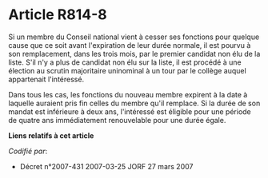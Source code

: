 # Article R814-8

Si un membre du Conseil national vient à cesser ses fonctions pour quelque cause que ce soit avant l'expiration de leur durée
normale, il est pourvu à son remplacement, dans les trois mois, par le premier candidat non élu de la liste. S'il n'y a plus
de candidat non élu sur la liste, il est procédé à une élection au scrutin majoritaire uninominal à un tour par le collège
auquel appartenait l'intéressé.

Dans tous les cas, les fonctions du nouveau membre expirent à la date à laquelle auraient pris fin celles du membre qu'il
remplace. Si la durée de son mandat est inférieure à deux ans, l'intéressé est éligible pour une période de quatre ans
immédiatement renouvelable pour une durée égale.

**Liens relatifs à cet article**

_Codifié par_:

  - Décret n°2007-431 2007-03-25 JORF 27 mars 2007
